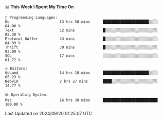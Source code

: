 <!--START_SECTION:waka-->
📊 **This Week I Spent My Time On** 

```text
💬 Programming Languages: 
Go                       13 hrs 58 mins      █████████████████████░░░░   84.00 % 
Text                     52 mins             █░░░░░░░░░░░░░░░░░░░░░░░░   05.30 % 
Protocol Buffer          43 mins             █░░░░░░░░░░░░░░░░░░░░░░░░   04.39 % 
Thrift                   30 mins             █░░░░░░░░░░░░░░░░░░░░░░░░   03.09 % 
SQL                      17 mins             ░░░░░░░░░░░░░░░░░░░░░░░░░   01.72 % 

🔥 Editors: 
GoLand                   14 hrs 10 mins      █████████████████████░░░░   85.23 % 
Neovim                   2 hrs 27 mins       ████░░░░░░░░░░░░░░░░░░░░░   14.77 % 

💻 Operating System: 
Mac                      16 hrs 38 mins      █████████████████████████   100.00 % 
```


 Last Updated on 2024/09/20 01:25:07 UTC
<!--END_SECTION:waka-->
